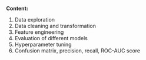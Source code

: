 **Content:**
1. Data exploration
2. Data cleaning and transformation
3. Feature engineering
4. Evaluation of different models
5. Hyperparameter tuning
6. Confusion matrix, precision, recall, ROC-AUC score
